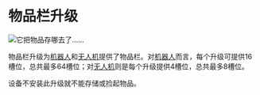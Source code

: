 # 物品栏升级

![它把物品存哪去了……](oredict:opencomputers:inventoryUpgrade)

物品栏升级为[机器人](../block/robot.md)和[无人机](drone.md)提供了物品栏。对[机器人](../block/robot.md)而言，每个升级可提供16槽位，总共最多64槽位；对[无人机](drone.md)则是每个升级提供4槽位，总共最多8槽位。

设备不安装此升级就不能存储或捡起物品。
